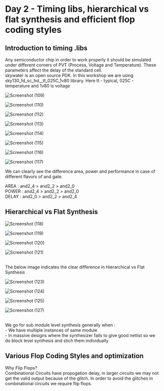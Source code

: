 # Day 2 - Timing libs, hierarchical vs flat synthesis and efficient flop coding styles

## Introduction to timing .libs

Any semiconductor chip in order to work properly it should be simulated under different corners of PVT (Process, Voltage and Temperature). These parameters affect the delay of the standard cell.
<br />
skywater is an open source PDK. In this workshop we are using sky130_fd_sc_hd__tt_025C_1v80 library. Here tt - typical, 025C - temperature and 1v80 is voltage


![Screenshot (109)](https://user-images.githubusercontent.com/48850794/165514565-ea50d13a-ecc0-42e0-b3e2-779c88bf2354.png)

![Screenshot (110)](https://user-images.githubusercontent.com/48850794/165514578-41f41352-1d5b-4ed0-b1a5-ab4ba92c8c6a.png)

![Screenshot (112)](https://user-images.githubusercontent.com/48850794/165514584-5d130516-4189-42db-a8c7-a2c443053fbf.png)

![Screenshot (113)](https://user-images.githubusercontent.com/48850794/165514595-eaf40e3a-881d-46ec-8f18-8e6c12823acc.png)

![Screenshot (114)](https://user-images.githubusercontent.com/48850794/165514602-3d3fe620-7439-415f-a514-c6a4ac48d438.png)

![Screenshot (115)](https://user-images.githubusercontent.com/48850794/165514607-49ba5b69-b5ed-41ce-ae75-a038afe63dfc.png)

![Screenshot (116)](https://user-images.githubusercontent.com/48850794/165514615-24e98f62-4c09-4dae-89e9-344c05ba707b.png)

![Screenshot (117)](https://user-images.githubusercontent.com/48850794/165514618-b3edf9cb-8259-4bf7-928d-67b541fd84bd.png)

We can clearly see the difference area, power and performance in case of different flavors of and gate.<br />

AREA  : and2_4 > and2_2 > and2_0 <br />
POWER : and2_4 > and2_2 > and2_0 <br />
DELAY : and2_0 > and2_2 > and2_4 <br />

## Hierarchical vs Flat Synthesis


![Screenshot (118)](https://user-images.githubusercontent.com/48850794/165683923-4f0349e4-5ab9-462e-81a1-453a098f289b.png)

![Screenshot (119)](https://user-images.githubusercontent.com/48850794/165683936-6e2aedd0-6e0f-4491-900d-05d7939ab638.png)

![Screenshot (120)](https://user-images.githubusercontent.com/48850794/165683942-cd327f43-70d4-4485-8c26-264ce89be0f3.png)

![Screenshot (121)](https://user-images.githubusercontent.com/48850794/165683946-725bf51d-db8b-460b-b338-57ff6c624870.png)

<br />
The below image indicates the clear difference in  Hierarchical vs Flat Synthesis <br />

![Screenshot (123)](https://user-images.githubusercontent.com/48850794/165687573-a3099473-09af-4fc5-836e-35d96e3da549.png)

![Screenshot (124)](https://user-images.githubusercontent.com/48850794/165687584-f2a68243-fd75-4b82-a414-b0e6d9ce04e6.png)

![Screenshot (125)](https://user-images.githubusercontent.com/48850794/165687586-77d6a2a7-b04a-4128-8797-9997ad9a53bc.png)

![Screenshot (127)](https://user-images.githubusercontent.com/48850794/165687592-cab4eff5-bd8c-46e8-8659-ee7f0abe3715.png)

<br />
We go for sub module level synthesis generally when : <br />
- We have multiple instances of same module <br />
- In massive designs where the synthesizer fails to give good netlist so we do block level synthesis and stich them individually <br />
 
## Various Flop Coding Styles and optimization

Why Flip Flops? <br />
Combinational Circuits have propogation delay, in larger circuits we may not get the valid output because of the glitch. In order to avoid the glitches in combinational circuits we require flip flops. 


